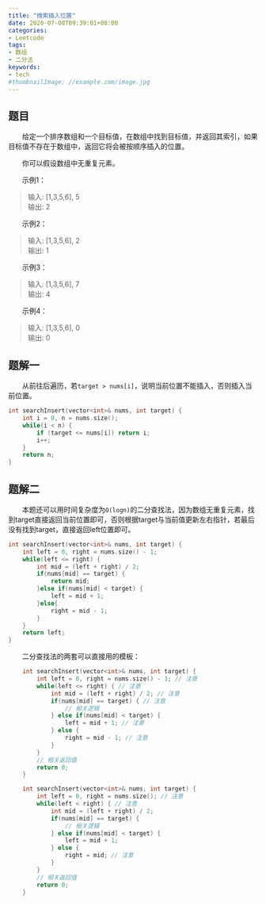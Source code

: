 ```yaml
---
title: "搜索插入位置"
date: 2020-07-08T09:39:01+08:00
categories:
- Leetcode
tags:
- 数组
- 二分法
keywords:
- tech
#thumbnailImage: //example.com/image.jpg
---
```


<!--more-->
## 题目
　　给定一个排序数组和一个目标值，在数组中找到目标值，并返回其索引，如果目标值不存在于数组中，返回它将会被按顺序插入的位置。

　　你可以假设数组中无重复元素。

　　示例1：
> 输入: [1,3,5,6], 5  
> 输出: 2

　　示例2：
> 输入: [1,3,5,6], 2  
> 输出: 1

　　示例3：
> 输入: [1,3,5,6], 7  
> 输出: 4

　　示例4：
> 输入: [1,3,5,6], 0  
> 输出: 0

## 题解一
　　从前往后遍历，若`target > nums[i]`，说明当前位置不能插入，否则插入当前位置。

```cpp
int searchInsert(vector<int>& nums, int target) {
    int i = 0, n = nums.size();
    while(i < n) {
        if (target <= nums[i]) return i;
        i++;
    }
    return n;
}
```

## 题解二
　　本题还可以用时间复杂度为`O(logn)`的二分查找法，因为数组无重复元素，找到target直接返回当前位置即可，否则根据target与当前值更新左右指针，若最后没有找到target，直接返回left位置即可。

```cpp
int searchInsert(vector<int>& nums, int target) {
    int left = 0, right = nums.size() - 1;
    while(left <= right) {
        int mid = (left + right) / 2;
        if(nums[mid] == target) {
            return mid;
        }else if(nums[mid] < target) {
            left = mid + 1;
        }else{
            right = mid - 1;
        }
    }
    return left;
}
```

　　二分查找法的两套可以直接用的模板：
```cpp
    int searchInsert(vector<int>& nums, int target) {
        int left = 0, right = nums.size() - 1; // 注意
        while(left <= right) { // 注意
            int mid = (left + right) / 2; // 注意
            if(nums[mid] == target) { // 注意
                // 相关逻辑
            } else if(nums[mid] < target) {
                left = mid + 1; // 注意
            } else {
                right = mid - 1; // 注意
            }
        }
        // 相关返回值
        return 0;
    }
```

```cpp
    int searchInsert(vector<int>& nums, int target) {
        int left = 0, right = nums.size(); // 注意
        while(left < right) { // 注意
            int mid = (left + right) / 2;
            if(nums[mid] == target) {
                // 相关逻辑
            } else if(nums[mid] < target) {
                left = mid + 1;
            } else {
                right = mid; // 注意
            }
        }
        // 相关返回值
        return 0;
    }
```